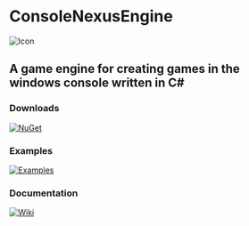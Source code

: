 # ConsoleNexusEngine

![Icon](https://github.com/BlyZeYT/ConsoleNexusEngine/blob/master/Icon.png)

## A game engine for creating games in the windows console written in C#

### Downloads
[![NuGet](https://img.shields.io/nuget/v/ConsoleNexusEngine?style=for-the-badge&logo=nuget&logoColor=white&logoSize=auto&label=NUGET%20Package&labelColor=%23101010&color=white)](https://www.nuget.org/packages/ConsoleNexusEngine)

### Examples
[![Examples](https://img.shields.io/badge/Examples-black?style=for-the-badge&logo=codecrafters&logoColor=white&logoSize=auto&labelColor=%23101010&color=white)](https://github.com/BlyZeDev/ConsoleNexusEngine/tree/master/ConsoleNexusEngine%20Examples/)

### Documentation
[![Wiki](https://img.shields.io/badge/Github_Wiki-black?style=for-the-badge&logo=bookstack&logoColor=white&logoSize=auto&labelColor=%23101010&color=white
)](https://github.com/BlyZeYT/ConsoleNexusEngine/wiki)
